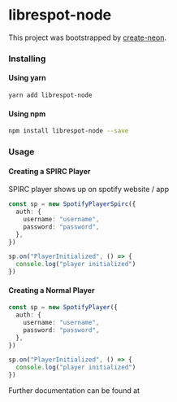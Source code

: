 # librespot-node

This project was bootstrapped by [create-neon](https://www.npmjs.com/package/create-neon).

### Installing
#### Using yarn
```bash
yarn add librespot-node
```

#### Using npm
```bash
npm install librespot-node --save
```

### Usage

#### Creating a SPIRC Player
SPIRC player shows up on spotify website / app

```typescript
const sp = new SpotifyPlayerSpirc({
  auth: {
    username: "username",
    password: "password",
  },
})

sp.on("PlayerInitialized", () => {
  console.log("player initialized")
})
```

#### Creating a Normal Player

```typescript
const sp = new SpotifyPlayer({
  auth: {
    username: "username",
    password: "password",
  },
})

sp.on("PlayerInitialized", () => {
  console.log("player initialized")
})
```

Further documentation can be found at 
